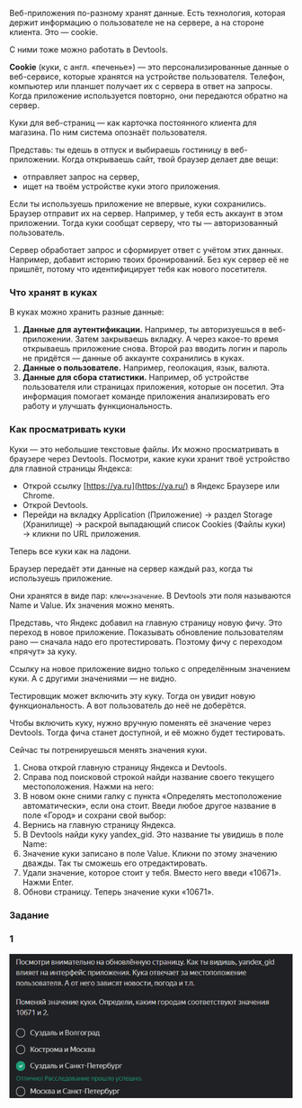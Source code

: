 Веб-приложения по-разному хранят данные. Есть технология, которая держит информацию о пользователе не на сервере, а на стороне клиента. Это — cookie.

С ними тоже можно работать в Devtools.


**Cookie** (куки, с англ. «печенье») — это персонализированные данные о веб-сервисе, которые хранятся на устройстве пользователя. Телефон, компьютер или планшет получает их с сервера в ответ на запросы. Когда приложение используется повторно, они передаются обратно на сервер.

Куки для веб-страниц — как карточка постоянного клиента для магазина. По ним система опознаёт пользователя.


Представь: ты едешь в отпуск и выбираешь гостиницу в веб-приложении. Когда открываешь сайт, твой браузер делает две вещи:

- отправляет запрос на сервер,
- ищет на твоём устройстве куки этого приложения.

Если ты используешь приложение не впервые, куки сохранились. Браузер отправит их на сервер. Например, у тебя есть аккаунт в этом приложении. Тогда куки сообщат серверу, что ты — авторизованный пользователь.

Сервер обработает запрос и сформирует ответ с учётом этих данных. Например, добавит историю твоих бронирований. Без кук сервер её не пришлёт, потому что идентифицирует тебя как нового посетителя.


### Что хранят в куках

В куках можно хранить разные данные:

1. **Данные для аутентификации.** Например, ты авторизуешься в веб-приложении. Затем закрываешь вкладку. А через какое-то время открываешь приложение снова. Второй раз вводить логин и пароль не придётся — данные об аккаунте сохранились в куках.
2. **Данные о пользователе.** Например, геолокация, язык, валюта.
3. **Данные для сбора статистики.** Например, об устройстве пользователя или страницах приложения, которые он посетил. Эта информация помогает команде приложения анализировать его работу и улучшать функциональность.


### Как просматривать куки

Куки — это небольшие текстовые файлы. Их можно просматривать в браузере через Devtools. Посмотри, какие куки хранит твоё устройство для главной страницы Яндекса:

- Открой ссылку [https://ya.ru](https://ya.ru/) в Яндекс Браузере или Chrome.
- Открой Devtools.
- Перейди на вкладку Application (Приложение) → раздел Storage (Хранилище) → раскрой выпадающий список Cookies (Файлы куки) → кликни по URL приложения.

Теперь все куки как на ладони.


Браузер передаёт эти данные на сервер каждый раз, когда ты используешь приложение.

Они хранятся в виде пар: `ключ=значение`. В Devtools эти поля называются Name и Value. Их значения можно менять.


Представь, что Яндекс добавил на главную страницу новую фичу. Это переход в новое приложение. Показывать обновление пользователям рано — сначала надо его протестировать. Поэтому фичу с переходом «прячут» за куку.

Ссылку на новое приложение видно только с определённым значением куки. А с другими значениями — не видно.

Тестировщик может включить эту куку. Тогда он увидит новую функциональность. А вот пользователь до неё не доберётся.


Чтобы включить куку, нужно вручную поменять её значение через Devtools. Тогда фича станет доступной, и её можно будет тестировать.

Сейчас ты потренируешься менять значения куки.

1. Снова открой главную страницу Яндекса и Devtools.
2. Справа под поисковой строкой найди название своего текущего местоположения. Нажми на него:
3. В новом окне сними галку с пункта «Определять местоположение автоматически», если она стоит. Введи любое другое название в поле «Город» и сохрани свой выбор:
4. Вернись на главную страницу Яндекса.
5. В Devtools найди куку yandex_gid. Это название ты увидишь в поле Name:
6. Значение куки записано в поле Value. Кликни по этому значению дважды. Так ты сможешь его отредактировать.
7. Удали значение, которое стоит у тебя. Вместо него введи «10671». Нажми Enter.
8. Обнови страницу. Теперь значение куки «10671».

### Задание
### 1
![img_5.png](img%2Fimg_5.png)
